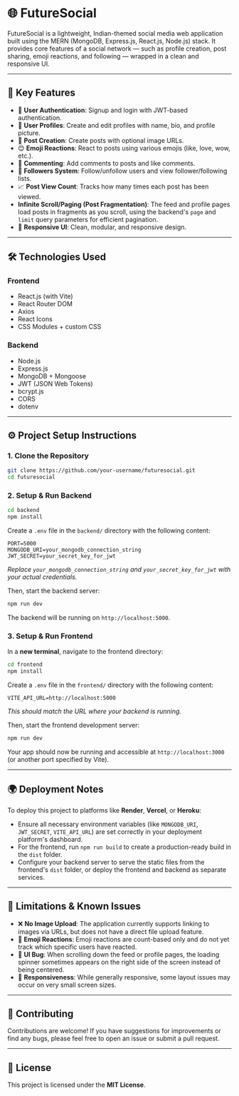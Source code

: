 # 🌐 FutureSocial

FutureSocial is a lightweight, Indian-themed social media web application built using the MERN (MongoDB, Express.js, React.js, Node.js) stack. It provides core features of a social network — such as profile creation, post sharing, emoji reactions, and following — wrapped in a clean and responsive UI.

---

## 🚀 Key Features

- 🔐 **User Authentication**: Signup and login with JWT-based authentication.
- 👤 **User Profiles**: Create and edit profiles with name, bio, and profile picture.
- 📝 **Post Creation**: Create posts with optional image URLs.
- 😊 **Emoji Reactions**: React to posts using various emojis (like, love, wow, etc.).
- 💬 **Commenting**: Add comments to posts and like comments.
- 👥 **Followers System**: Follow/unfollow users and view follower/following lists.
- 📈 **Post View Count**: Tracks how many times each post has been viewed.
- **Infinite Scroll/Paging (Post Fragmentation)**: The feed and profile pages load posts in fragments as you scroll, using the backend's `page` and `limit` query parameters for efficient pagination.
- 📱 **Responsive UI**: Clean, modular, and responsive design.

---

## 🛠️ Technologies Used

### Frontend
- React.js (with Vite)
- React Router DOM
- Axios
- React Icons
- CSS Modules + custom CSS

### Backend
- Node.js
- Express.js
- MongoDB + Mongoose
- JWT (JSON Web Tokens)
- bcrypt.js
- CORS
- dotenv

---

## ⚙️ Project Setup Instructions

### 1. Clone the Repository

```bash
git clone https://github.com/your-username/futuresocial.git
cd futuresocial
```

### 2. Setup & Run Backend

```bash
cd backend
npm install
```

Create a `.env` file in the `backend/` directory with the following content:

```env
PORT=5000
MONGODB_URI=your_mongodb_connection_string
JWT_SECRET=your_secret_key_for_jwt
```
*Replace `your_mongodb_connection_string` and `your_secret_key_for_jwt` with your actual credentials.*

Then, start the backend server:

```bash
npm run dev
```

The backend will be running on `http://localhost:5000`.

### 3. Setup & Run Frontend

In a **new terminal**, navigate to the frontend directory:

```bash
cd frontend
npm install
```

Create a `.env` file in the `frontend/` directory with the following content:

```env
VITE_API_URL=http://localhost:5000
```
*This should match the URL where your backend is running.*

Then, start the frontend development server:

```bash
npm run dev
```

Your app should now be running and accessible at `http://localhost:3000` (or another port specified by Vite).

---

## 🌍 Deployment Notes

To deploy this project to platforms like **Render**, **Vercel**, or **Heroku**:

- Ensure all necessary environment variables (like `MONGODB_URI`, `JWT_SECRET`, `VITE_API_URL`) are set correctly in your deployment platform's dashboard.
- For the frontend, run `npm run build` to create a production-ready build in the `dist` folder.
- Configure your backend server to serve the static files from the frontend's `dist` folder, or deploy the frontend and backend as separate services.

---

## 🚧 Limitations & Known Issues

- ❌ **No Image Upload**: The application currently supports linking to images via URLs, but does not have a direct file upload feature.
- 🚫 **Emoji Reactions**: Emoji reactions are count-based only and do not yet track which specific users have reacted.
- 🐛 **UI Bug**: When scrolling down the feed or profile pages, the loading spinner sometimes appears on the right side of the screen instead of being centered.
- 📱 **Responsiveness**: While generally responsive, some layout issues may occur on very small screen sizes.

---

## 🤝 Contributing

Contributions are welcome! If you have suggestions for improvements or find any bugs, please feel free to open an issue or submit a pull request.

---

## 📄 License

This project is licensed under the **MIT License**.
